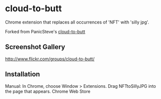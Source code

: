 cloud-to-butt
=============

Chrome extension that replaces all occurrences of 'NFT' with 'silly jpg'.

Forked from PanicSteve's [cloud-to-butt](https://github.com/panicsteve/cloud-to-butt/)

Screenshot Gallery
------------------

http://www.flickr.com/groups/cloud-to-butt/

Installation
------------

Manual: In Chrome, choose Window > Extensions.  Drag NFTtoSillyJPG into the page that appears.
Chrome Web Store